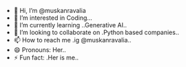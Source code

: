 - 👋 Hi, I’m @muskanravalia
- 👀 I’m interested in Coding...
- 🌱 I’m currently learning ..Generative AI..
- 💞️ I’m looking to collaborate on .Python based companies..
- 📫 How to reach me .ig @muskanravalia..
- 😄 Pronouns: Her..
- ⚡ Fun fact: .Her is me..

<!---
muskanravalia/muskanravalia is a ✨ special ✨ repository because its `README.md` (this file) appears on your GitHub profile.
You can click the Preview link to take a look at your changes.
--->
